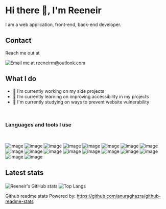 # Hi there 👋, I'm Reeneir

I am a web application, front-end, back-end developer.

## Contact

Reach me out at 

<a href="mailto:reeneirm@outlook.com">
<img src="https://img.shields.io/badge/Microsoft_Outlook-0078D4?style=for-the-badge&logo=microsoft-outlook&logoColor=white" alt="Email me at reeneirm@outlook.com"/>
</a>

## What I do

- 🔭 I’m currently working on my side projects
- 🌱 I’m currently learning on improving accessibility in my projects
- 🤔 I'm currently studying on ways to prevent website vulnerability

</br>

### Languages and tools I use 
</br>

<!-- React / Remix / Nextjs / JS/ HTML / CSS / SCSS / TailwindCSS / Prettier / GRAPHQL / RESTAPI / MYSQL / NoSQL / NodeJS / PHP -->
<!-- Credits to alexandreanlim et. al for the badges https://github.com/alexandresanlim/Badges4-README.md-Profile, thank you! from Reeneir. -->
![image](https://img.shields.io/badge/HTML5-E34F26?style=for-the-badge&logo=html5&logoColor=white)
![image](https://img.shields.io/badge/CSS3-1572B6?style=for-the-badge&logo=css3&logoColor=white)
![image](https://img.shields.io/badge/JavaScript-323330?style=for-the-badge&logo=javascript&logoColor=F7DF1E)
![image](https://img.shields.io/badge/TypeScript-007ACC?style=for-the-badge&logo=typescript&logoColor=white)
![image](https://img.shields.io/badge/React-20232A?style=for-the-badge&logo=react&logoColor=61DAFB)
![image](https://img.shields.io/badge/next.js-000000?style=for-the-badge&logo=nextdotjs&logoColor=white)
![image](https://img.shields.io/badge/PHP-777BB4?style=for-the-badge&logo=php&logoColor=white)
![image](https://img.shields.io/badge/Node.js-339933?style=for-the-badge&logo=nodedotjs&logoColor=white)
![image](https://img.shields.io/badge/Nginx-009639?style=for-the-badge&logo=nginx&logoColor=white)
![image](https://img.shields.io/badge/eslint-3A33D1?style=for-the-badge&logo=eslint&logoColor=white)
![image](https://img.shields.io/badge/prettier-1A2C34?style=for-the-badge&logo=prettier&logoColor=F7BA3E)
![image](https://img.shields.io/badge/Tailwind_CSS-38B2AC?style=for-the-badge&logo=tailwind-css&logoColor=white)
![image](https://img.shields.io/badge/npm-CB3837?style=for-the-badge&logo=npm&logoColor=white)
![image](https://img.shields.io/badge/GraphQl-E10098?style=for-the-badge&logo=graphql&logoColor=white)
![image](https://img.shields.io/badge/MySQL-005C84?style=for-the-badge&logo=mysql&logoColor=white)
![image](https://img.shields.io/badge/Figma-F24E1E?style=for-the-badge&logo=figma&logoColor=white)
![image](https://img.shields.io/badge/JWT-000000?style=for-the-badge&logo=JSON%20web%20tokens&logoColor=white)
![image](https://img.shields.io/badge/json-5E5C5C?style=for-the-badge&logo=json&logoColor=white)
<!-- ![image]() -->

<!-- Credits to Anuraghazra for github-readme-stats https://github.com/anuraghazra/github-readme-stats, thank you! from Reeneir. -->
## <p align="left">Latest stats</p>

![Reeneir's GitHub stats](https://github-readme-stats-reeom.vercel.app/api?username=reeom&show_icons=true&include_all_commits=true)
![Top Langs](https://github-readme-stats-reeom.vercel.app/api/top-langs/?username=reeom&langs_count=4)

Github readme stats Powered by: https://github.com/anuraghazra/github-readme-stats
